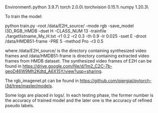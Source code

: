 Environment\\
python 3.9.7\\
torch 2.0.0\\
torchvision 0.15.1\\
numpy 1.20.3\\

To train the model:

python train.py -root /data/E2H_source/ -mode rgb -save_model I3D_RGB_HMDB -dset H -CLASS_NUM 13 -trainfile ./targetlistname_My_H.txt -r1 0.2 -r2 0.3 -th 0.9 -lr 0.025 -sset E -droot /data/HMDB51-frame -PRE 5 -method Pro -r3 0.5

where /data/E2H_source/ is the directory containing synthesized video frames and /data/HMDB51-frame is directory containing extracted video frames from HMDB dataset. The synthesized video frames of E2H can be found in https://drive.google.com/file/d/1m2_C2C-7b-geoD46W9Mh2Kdtd_A6X15Y/view?usp=sharing.

The rgb_imagenet.pt can be found in https://github.com/piergiaj/pytorch-i3d/tree/master/models.

Some logs are placed in logs/. In each testing phase, the former number is the accuracy of trained model and the later one is the accuracy of refined pseudo labels.
